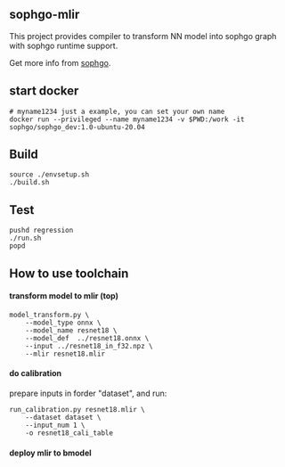 ## sophgo-mlir

This project provides compiler to transform NN model into sophgo graph with sophgo runtime support.

Get more info from [sophgo](http://sophgo.com).

## start docker

```
# myname1234 just a example, you can set your own name
docker run --privileged --name myname1234 -v $PWD:/work -it sophgo/sophgo_dev:1.0-ubuntu-20.04
```

## Build

``` shell
source ./envsetup.sh
./build.sh
```

## Test

``` shell
pushd regression
./run.sh
popd
```

## How to use toolchain

#### transform model to mlir (top)

``` shell
model_transform.py \
    --model_type onnx \
    --model_name resnet18 \
    --model_def  ../resnet18.onnx \
    --input ../resnet18_in_f32.npz \
    --mlir resnet18.mlir
```

#### do calibration

prepare inputs in forder "dataset", and run:

``` shell
run_calibration.py resnet18.mlir \
    --dataset dataset \
    --input_num 1 \
    -o resnet18_cali_table
```

#### deploy mlir to bmodel
